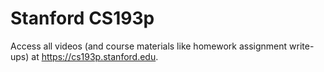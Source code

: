 # Stanford CS193p

Access all videos (and course materials like homework assignment write-ups) at https://cs193p.stanford.edu.
